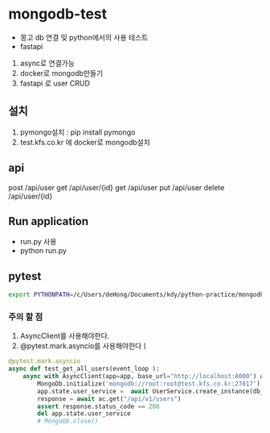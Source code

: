 # mongodb-test

- 몽고 db 연결 및 python에서의 사용 테스트
- fastapi

1. async로 연결가능
2. docker로 mongodb만들기
3. fastapi 로 user CRUD

## 설치

1. pymongo설치 : pip install pymongo
2. test.kfs.co.kr 에 docker로 mongodb설치

## api

post /api/user
get /api/user/{id}
get /api/user
put /api/user
delete /api/user/{id}

## Run application

- run.py 사용
- python run.py
  
## pytest

```bash
export PYTHONPATH=/c/Users/deHong/Documents/kdy/python-practice/mongodb-test && pytest ./tests
```
### 주의 할 점
1. AsyncClient를 사용해야한다.
2. @pytest.mark.asyncio를 사용해야한다ㅣ

```python
@pytest.mark.asyncio
async def test_get_all_users(event_loop ):
    async with AsyncClient(app=app, base_url="http://localhost:8000") as ac:
        MongoDb.initialize('mongodb://root:root@test.kfs.co.kr:27017')
        app.state.user_service =  await UserService.create_instance(db_client= MongoDb.get_client())
        response = await ac.get("/api/v1/users")
        assert response.status_code == 200
        del app.state.user_service
        # MongoDb.close()
```